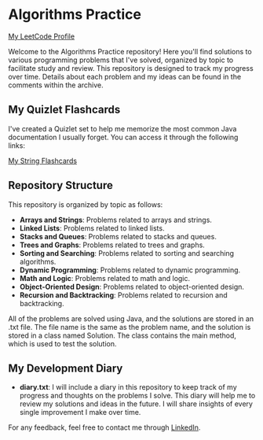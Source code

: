 # Algorithms Practice

[My LeetCode Profile](https://leetcode.com/u/henriquecmarchiori/)

Welcome to the Algorithms Practice repository! Here you'll find solutions to various programming problems that I've solved, organized by topic to facilitate study and review. This repository is designed to track my progress over time. Details about each problem and my ideas can be found in the comments within the archive.

## My Quizlet Flashcards 
I've created a Quizlet set to help me memorize the most common Java documentation I usually forget. You can access it through the following links:

[My String Flashcards](https://quizlet.com/br/931067527/strings-flash-cards/?i=4bshil&x=1jqt)


## Repository Structure

This repository is organized by topic as follows:

- **Arrays and Strings**: Problems related to arrays and strings.
- **Linked Lists**: Problems related to linked lists.
- **Stacks and Queues**: Problems related to stacks and queues.
- **Trees and Graphs**: Problems related to trees and graphs.
- **Sorting and Searching**: Problems related to sorting and searching algorithms.
- **Dynamic Programming**: Problems related to dynamic programming.
- **Math and Logic**: Problems related to math and logic.
- **Object-Oriented Design**: Problems related to object-oriented design.
- **Recursion and Backtracking**: Problems related to recursion and backtracking.

All of the problems are solved using Java, and the solutions are stored in an .txt file. The file name is the same as the problem name, and the solution is stored in a class named Solution. The class contains the main method, which is used to test the solution.

## My Development Diary
- **diary.txt**: I will include a diary in this repository to keep track of my progress and thoughts on the problems I solve. This diary will help me to review my solutions and ideas in the future. I will share insights of every single improvement I make over time.


For any feedback, feel free to contact me through [LinkedIn](https://www.linkedin.com/in/henriquemarchiori/).

